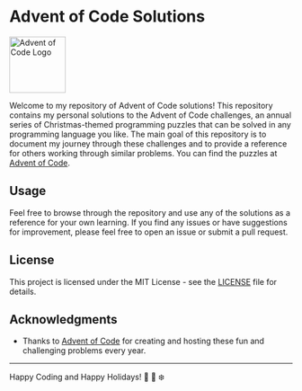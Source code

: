 # Advent of Code Solutions

<img src="https://plugins.jetbrains.com/files/18178/260750/icon/pluginIcon.svg" width="100" height="100" alt="Advent of Code Logo">

Welcome to my repository of Advent of Code solutions! This repository contains my personal solutions to the Advent of Code challenges, an annual series of Christmas-themed programming puzzles that can be solved in any programming language you like. The main goal of this repository is to document my journey through these challenges and to provide a reference for others working through similar problems. You can find the puzzles at [Advent of Code](https://adventofcode.com/).

## Usage

Feel free to browse through the repository and use any of the solutions as a reference for your own learning. If you find any issues or have suggestions for improvement, please feel free to open an issue or submit a pull request.

## License

This project is licensed under the MIT License - see the [LICENSE](LICENSE) file for details.

## Acknowledgments

- Thanks to [Advent of Code](https://adventofcode.com/) for creating and hosting these fun and challenging problems every year.

---

Happy Coding and Happy Holidays! 🎄 🎅 ❄️